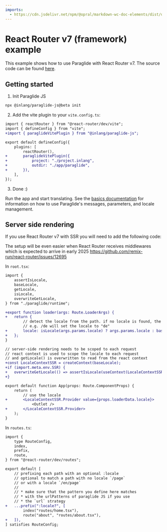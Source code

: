 ```yaml
---
imports:
  - https://cdn.jsdelivr.net/npm/@opral/markdown-wc-doc-elements/dist/doc-callout.js
---
```


# React Router v7 (framework) example

This example shows how to use Paraglide with React Router v7. The source code can be found [here](https://github.com/opral/monorepo/tree/main/inlang/packages/paraglide/paraglide-js/examples/react-router).

## Getting started

1. Init Paraglide JS

```bash
npx @inlang/paraglide-js@beta init 
```

2. Add the vite plugin to your `vite.config.ts`:

```diff
import { reactRouter } from "@react-router/dev/vite";
import { defineConfig } from "vite";
+import { paraglideVitePlugin } from "@inlang/paraglide-js";

export default defineConfig({
	plugins: [
		reactRouter(),
+		paraglideVitePlugin({
+			project: "./project.inlang",
+			outdir: "./app/paraglide",
+		}),
	],
});
```

3. Done :) 

Run the app and start translating. See the [basics documentation](/m/gerre34r/library-inlang-paraglideJs/basics) for information on how to use Paraglide's messages, parameters, and locale management.

## Server side rendering


If you use React Router v7 with SSR you will need to add the following code:

<doc-callout type="info">The setup will be even easier when React Router receives middlewares which is expected to arrive in early 2025 https://github.com/remix-run/react-router/issues/12695</doc-callout>

In `root.tsx`:

```diff
import {
	assertIsLocale,
	baseLocale,
	getLocale,
	isLocale,
	overwriteGetLocale,
} from "./paraglide/runtime";

+export function loader(args: Route.LoaderArgs) {
+	return {
		// detect the locale from the path. if no locale is found, the baseLocale is used.
		// e.g. /de will set the locale to "de"
+		locale: isLocale(args.params.locale) ? args.params.locale : baseLocale,
+	};
}

// server-side rendering needs to be scoped to each request
// react context is used to scope the locale to each request
// and getLocale() is overwritten to read from the react context
+const LocaleContextSSR = createContext(baseLocale);
+if (import.meta.env.SSR) {
+	overwriteGetLocale(() => assertIsLocale(useContext(LocaleContextSSR)));
+}

export default function App(props: Route.ComponentProps) {
	return (
		// use the locale
+		<LocaleContextSSR.Provider value={props.loaderData.locale}>
			<Outlet />
+		</LocaleContextSSR.Provider>
	);
}
```

In `routes.ts`: 

```diff
import {
	type RouteConfig,
	index,
	prefix,
	route,
} from "@react-router/dev/routes";

export default [
	// prefixing each path with an optional :locale
	// optional to match a path with no locale `/page`
	// or with a locale `/en/page`
	//
	// * make sure that the pattern you define here matches
	// * with the urlPatterns of paraglide JS if you use
	// * the `url` strategy
+	...prefix(":locale?", [
		index("routes/home.tsx"),
		route("about", "routes/about.tsx"),
+	]),
] satisfies RouteConfig;
```